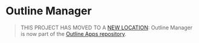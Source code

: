 # Outline Manager

> THIS PROJECT HAS MOVED TO A [NEW LOCATION](https://github.com/Jigsaw-Code/outline-apps/tree/master/): Outline Manager is now part of the [Outline Apps repository](https://github.com/Jigsaw-Code/outline-apps).
